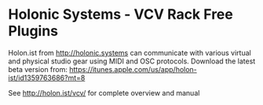 # Holonic Systems - VCV Rack Free Plugins

Holon.ist from http://holonic.systems can communicate with various virtual and physical studio gear using MIDI and OSC protocols. Download the latest beta version from: https://itunes.apple.com/us/app/holon-ist/id1359763686?mt=8

See http://holon.ist/vcv/ for complete overview and manual

